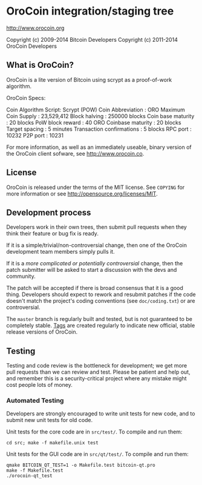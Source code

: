 OroCoin integration/staging tree
================================

http://www.orocoin.org

Copyright (c) 2009-2014 Bitcoin Developers
Copyright (c) 2011-2014 OroCoin Developers

What is OroCoin?
----------------

OroCoin is a lite version of Bitcoin using scrypt as a proof-of-work algorithm.
 
OroCoin Specs:

Coin Algorithm Script: Scrypt (POW)
Coin Abbreviation : ORO
Maximum Coin Supply : 23,529,412
Block halving : 250000 blocks
Coin base maturity : 20 blocks
PoW block reward : 40 ORO
Coinbase maturity : 20 blocks
Target spacing : 5 minutes
Transaction confirmations : 5 blocks
RPC port : 10232
P2P port : 10231
 
For more information, as well as an immediately useable, binary version of the OroCoin client sofware, see http://www.orocoin.co.

License
--------

OroCoin is released under the terms of the MIT license. See `COPYING` for more
information or see http://opensource.org/licenses/MIT.

Development process
-------------------

Developers work in their own trees, then submit pull requests when they think
their feature or bug fix is ready.

If it is a simple/trivial/non-controversial change, then one of the OroCoin
development team members simply pulls it.

If it is a *more complicated or potentially controversial* change, then the patch
submitter will be asked to start a discussion with the devs and community.

The patch will be accepted if there is broad consensus that it is a good thing.
Developers should expect to rework and resubmit patches if the code doesn't
match the project's coding conventions (see `doc/coding.txt`) or are
controversial.

The `master` branch is regularly built and tested, but is not guaranteed to be
completely stable. [Tags](https://github.com/orocoin-project/orocoin/tags) are created
regularly to indicate new official, stable release versions of OroCoin.

Testing
-------

Testing and code review is the bottleneck for development; we get more pull
requests than we can review and test. Please be patient and help out, and
remember this is a security-critical project where any mistake might cost people
lots of money.

### Automated Testing

Developers are strongly encouraged to write unit tests for new code, and to
submit new unit tests for old code.

Unit tests for the core code are in `src/test/`. To compile and run them:

    cd src; make -f makefile.unix test

Unit tests for the GUI code are in `src/qt/test/`. To compile and run them:

    qmake BITCOIN_QT_TEST=1 -o Makefile.test bitcoin-qt.pro
    make -f Makefile.test
    ./orocoin-qt_test

